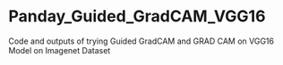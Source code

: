 # Panday_Guided_GradCAM_VGG16
Code and outputs of trying Guided GradCAM and GRAD CAM on VGG16 Model on Imagenet Dataset
